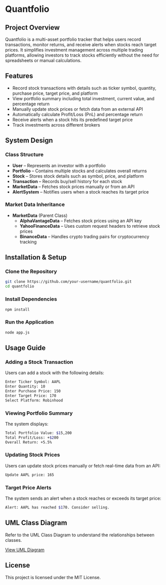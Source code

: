 # Quantfolio

## Project Overview
Quantfolio is a multi-asset portfolio tracker that helps users record transactions, monitor returns, and receive alerts when stocks reach target prices. It simplifies investment management across multiple trading platforms, allowing investors to track stocks efficiently without the need for spreadsheets or manual calculations.

## Features
- Record stock transactions with details such as ticker symbol, quantity, purchase price, target price, and platform
- View portfolio summary including total investment, current value, and percentage return
- Manually update stock prices or fetch data from an external API
- Automatically calculate Profit/Loss (PnL) and percentage return
- Receive alerts when a stock hits its predefined target price
- Track investments across different brokers

## System Design

### Class Structure
- **User** – Represents an investor with a portfolio  
- **Portfolio** – Contains multiple stocks and calculates overall returns  
- **Stock** – Stores stock details such as symbol, price, and platform  
- **Transaction** – Records buy/sell history for each stock  
- **MarketData** – Fetches stock prices manually or from an API  
- **AlertSystem** – Notifies users when a stock reaches its target price  

### Market Data Inheritance
- **MarketData** (Parent Class)  
  - **AlphaVantageData** – Fetches stock prices using an API key  
  - **YahooFinanceData** – Uses custom request headers to retrieve stock prices  
  - **BinanceData** – Handles crypto trading pairs for cryptocurrency tracking  

## Installation & Setup

### Clone the Repository
```sh
git clone https://github.com/your-username/quantfolio.git
cd quantfolio
```
### Install Dependencies
```sh
npm install
```
### Run the Application
```sh
node app.js
```

## Usage Guide

### Adding a Stock Transaction
Users can add a stock with the following details:
```sh
Enter Ticker Symbol: AAPL
Enter Quantity: 10
Enter Purchase Price: 150
Enter Target Price: 170
Select Platform: Robinhood
```

### Viewing Portfolio Summary
The system displays:
```sh
Total Portfolio Value: $15,200
Total Profit/Loss: +$200
Overall Return: +5.5%
```

### Updating Stock Prices
Users can update stock prices manually or fetch real-time data from an API:
```sh
Update AAPL price: 165
```

### Target Price Alerts
The system sends an alert when a stock reaches or exceeds its target price:
```sh
Alert: AAPL has reached $170. Consider selling.
```

## UML Class Diagram
Refer to the UML Class Diagram to understand the relationships between classes.

[View UML Diagram](https://lucid.app/lucidchart/16bc7473-af57-46ec-b41c-c10c5486f76a/edit?viewport_loc=-1089%2C-538%2C3536%2C2382%2C0_0&invitationId=inv_cafb7dbb-7689-4847-8fa8-656b5cb863ab)

## License
This project is licensed under the MIT License.


















